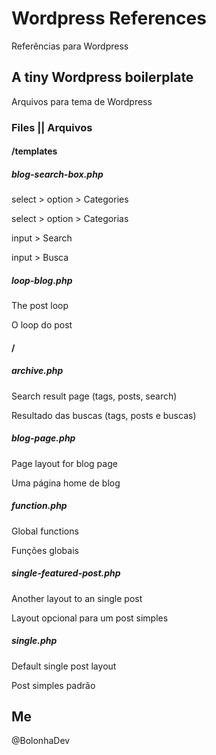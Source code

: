 # Wordpress References
Referências para Wordpress

## A tiny Wordpress boilerplate
Arquivos para tema de Wordpress

### Files || Arquivos

#### /templates

##### blog-search-box.php

select > option > Categories
  
select > option > Categorias
  
input > Search

input > Busca

##### loop-blog.php

The post loop

O loop do post

#### /

##### archive.php

Search result page (tags, posts, search)

Resultado das buscas (tags, posts e buscas)

##### blog-page.php

Page layout for blog page

Uma página home de blog 

##### function.php

Global functions

Funções globais

##### single-featured-post.php

Another layout to an single post

Layout opcional para um post simples

##### single.php

Default single post layout

Post simples padrão


## Me

@BolonhaDev
